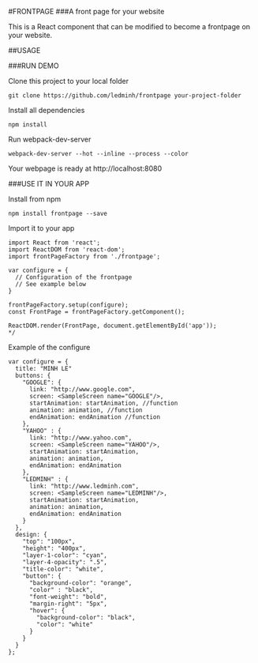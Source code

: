 #FRONTPAGE
###A front page for your website

This is a React component that can be modified to become a frontpage on your website.

##USAGE

###RUN DEMO

Clone this project to your local folder

```
git clone https://github.com/ledminh/frontpage your-project-folder
```

Install all dependencies

```
npm install
```

Run webpack-dev-server

```
webpack-dev-server --hot --inline --process --color
```

Your webpage is ready at http://localhost:8080


###USE IT IN YOUR APP

Install from npm
```
npm install frontpage --save
```

Import it to your app

```
import React from 'react';
import ReactDOM from 'react-dom';
import frontPageFactory from './frontpage';

var configure = {
  // Configuration of the frontpage
  // See example below
}

frontPageFactory.setup(configure);
const FrontPage = frontPageFactory.getComponent();

ReactDOM.render(FrontPage, document.getElementById('app'));
*/
```

Example of the configure

```
var configure = {
  title: "MINH LE"
  buttons: {
    "GOOGLE": {
      link: "http://www.google.com",
      screen: <SampleScreen name="GOOGLE"/>,
      startAnimation: startAnimation, //function
      animation: animation, //function
      endAnimation: endAnimation //function
    },
    "YAHOO" : {
      link: "http://www.yahoo.com",
      screen: <SampleScreen name="YAHOO"/>,
      startAnimation: startAnimation,
      animation: animation,
      endAnimation: endAnimation
    },
    "LEDMINH" : {
      link: "http://www.ledminh.com",
      screen: <SampleScreen name="LEDMINH"/>,
      startAnimation: startAnimation,
      animation: animation,
      endAnimation: endAnimation
    }
  },
  design: {
    "top": "100px",
    "height": "400px",
    "layer-1-color": "cyan",
    "layer-4-opacity": ".5",
    "title-color": "white",
    "button": {
      "background-color": "orange",
      "color" : "black",
      "font-weight": "bold",
      "margin-right": "5px",
      "hover": {
        "background-color": "black",
        "color": "white"
      }
    }
  }
};

```
